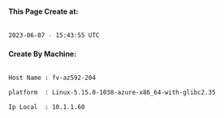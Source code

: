 
   
#### This Page Create at:

```bash

2023-06-07 - 15:43:55 UTC

```

#### Create By Machine:

```bash

Host Name : fv-az592-204

platform  : Linux-5.15.0-1038-azure-x86_64-with-glibc2.35

Ip Local  : 10.1.1.60

```

